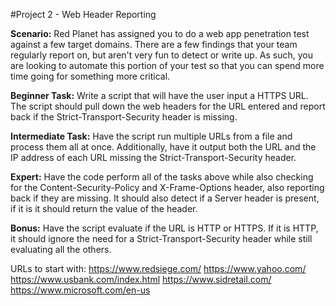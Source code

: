 #Project 2 - Web Header Reporting

**Scenario:** Red Planet has assigned you to do a web app penetration test against a few target domains. There are a few findings that your team regularly report on, but aren't very fun to detect or write up. As such, you are looking to automate this portion of your test so that you can spend more time going for something more critical. 

**Beginner Task:** Write a script that will have the user input a HTTPS URL. The script should pull down the web headers for the URL entered and report back if the Strict-Transport-Security header is missing. 

**Intermediate Task:** Have the script run multiple URLs from a file and process them all at once. Additionally, have it output both the URL and the IP address of each URL missing the Strict-Transport-Security header.

**Expert:** Have the code perform all of the tasks above while also checking for the Content-Security-Policy and X-Frame-Options header, also reporting back if they are missing. It should also detect if a Server header is present, if it is it should return the value of the header.

**Bonus:** Have the script evaluate if the URL is HTTP or HTTPS. If it is HTTP, it should ignore the need for a Strict-Transport-Security header while still evaluating all the others.


URLs to start with:
https://www.redsiege.com/
https://www.yahoo.com/
https://www.usbank.com/index.html
https://www.sidretail.com/
https://www.microsoft.com/en-us